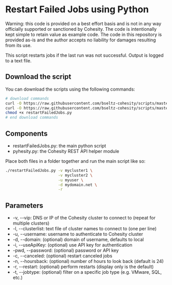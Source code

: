 # Restart Failed Jobs using Python

Warning: this code is provided on a best effort basis and is not in any way officially supported or sanctioned by Cohesity. The code is intentionally kept simple to retain value as example code. The code in this repository is provided as-is and the author accepts no liability for damages resulting from its use.

This script restarts jobs if the last run was not successful. Output is logged to a text file.

## Download the script

You can download the scripts using the following commands:

```bash
# download commands
curl -O https://raw.githubusercontent.com/bseltz-cohesity/scripts/master/python/restartFailedJobs/restartFailedJobs.py
curl -O https://raw.githubusercontent.com/bseltz-cohesity/scripts/master/python/pyhesity.py
chmod +x restartFailedJobs.py
# end download commands
```

## Components

* restartFailedJobs.py: the main python script
* pyhesity.py: the Cohesity REST API helper module

Place both files in a folder together and run the main script like so:

```bash
./restartFailedJobs.py -v mycluster1 \
                       -v mycluster2 \
                       -u myuser \
                       -d mydomain.net \
                       -r
```

## Parameters

* -v, --vip: DNS or IP of the Cohesity cluster to connect to (repeat for multiple clusters)
* -l, --clusterlist: text file of cluster names to connect to (one per line)
* -u, --username: username to authenticate to Cohesity cluster
* -d, --domain: (optional) domain of username, defaults to local
* -i, --useApiKey: (optional) use API key for authentication
* -pwd, --password: (optional) password or API key
* -c, --canceled: (optional) restart canceled jobs
* -n, --hoursback: (optional) number of hours to look back (default is 24)
* -r, --restart: (optional) perform restarts (display only is the default)
* -t, --jobtype: (optional) filter on a specific job type (e.g. VMware, SQL, etc.)

